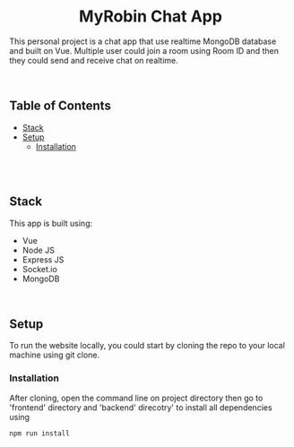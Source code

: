 <h1 align="center">MyRobin Chat App</h1>

This personal project is a chat app that use realtime MongoDB database and built on Vue. Multiple user could join a room using Room ID and
then they could send and receive chat on realtime.

<br />

## Table of Contents

- [Stack](#stack)
- [Setup](#setup)
  - [Installation](#installation)

<br />

<br />

## Stack

This app is built using:

- Vue
- Node JS
- Express JS
- Socket.io
- MongoDB

<br />

## Setup

To run the website locally, you could start by cloning the repo to your local machine using git clone.

### Installation

After cloning, open the command line on project directory then go to 'frontend' directory and 'backend' direcotry' to install all dependencies using

```
npm run install
```
